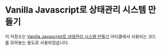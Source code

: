 # Vanilla Javascript로 상태관리 시스템 만들기

이 저장소는 [Vanilla Javascript로 상태관리 시스템 만들기](https://junilhwang.github.io/TIL/Javascript/Design/Vanilla-JS-Store/) 아티클에서 사용되는 코드를 모아놓는 용도로 사용되었습니다.
